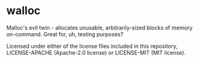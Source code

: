 # walloc
Malloc's evil twin - allocates unusable, arbitrarily-sized blocks of memory on-command. Great for, uh, testing purposes?

Licensed under either of the license files included in this repository, LICENSE-APACHE (Apache-2.0 license) or LICENSE-MIT (MIT license).
